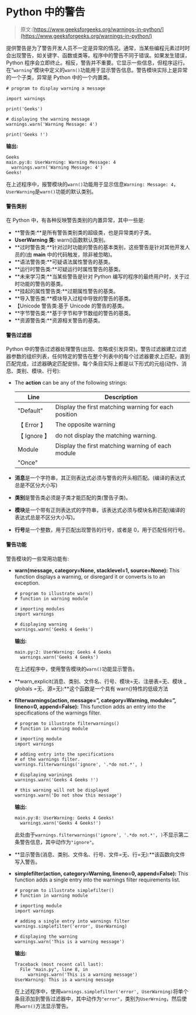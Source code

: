 # Python 中的警告

> 原文:[https://www.geeksforgeeks.org/warnings-in-python/](https://www.geeksforgeeks.org/warnings-in-python/)

提供警告是为了警告开发人员不一定是异常的情况。通常，当某些编程元素过时时会出现警告，如关键字、函数或类等。程序中的警告不同于错误。如果发生错误，Python 程序会立即终止。相反，警告并不重要。它显示一些信息，但程序运行。在“`warning`”模块中定义的`warn()`功能用于显示警告信息。警告模块实际上是异常的一个子类，异常是 Python 中的一个内置类。

```
# program to display warning a message 

import warnings

print('Geeks')

# displaying the warning message 
warnings.warn('Warning Message: 4')

print('Geeks !')
```

**输出:**

```
Geeks
main.py:8: UserWarning: Warning Message: 4  
  warnings.warn('Warning Message: 4')
Geeks!

```

在上述程序中，报警模块的`warn()`功能用于显示信息`Warning: Message: 4`，`UserWarning`是`warn()`功能的默认类别。

#### 警告类别

在 Python 中，有各种反映警告类别的内置异常，其中一些是:

*   **警告类:**是所有警告类别类的超级类，也是异常类的子类。
*   **UserWarning 类:** warn()函数默认类别。
*   **过时警告类:**针对过时功能的警告的基本类别，这些警告是针对其他开发人员的(由 __main__ 中的代码触发，除非被忽略)。
*   **语法警告类:**可疑语法属性警告的基类。
*   **运行时警告类:**可疑运行时属性警告的基类。
*   **未来学习类:**当某些警告是针对 Python 编写的程序的最终用户时，关于过时功能的警告的基类。
*   **挂起的属性警告类:**过期属性警告的基类。
*   **导入警告类:**模块导入过程中导致的警告的基类。
*   【Unicode 警告类:基于 Unicode 的警告的基类。
*   **字节警告类:**基于字节和字节数组的警告的基类。
*   **资源警告类:**资源相关警告的基类。

#### 警告过滤器

Python 中的警告过滤器处理警告(出现、忽略或引发异常)。警告过滤器建立过滤器参数的组织列表，任何特定的警告在整个列表中的每个过滤器要求上匹配，直到匹配完成，过滤器确定匹配安排。每个条目实际上都是以下形式的元组(动作、消息、类别、模块、行号):

*   The **action** can be any of the following strings:

    | Line | Description |
    | --- | --- |
    | "Default" | Display the first matching warning for each position |
    | 【 Error 】 | The opposite warning |
    | 【 Ignore 】 | do not display the matching warning. | Always | Always display matching warnings |
    | Module | Display the first matching warning of each module |
    | "Once" |

*   **消息**是一个字符串，其正则表达式必须与警告的开头相匹配。(编译的表达式总是不区分大小写)
*   **类别**是警告类必须是子类才能匹配的类(警告子类)。
*   **模块**是一个带有正则表达式的字符串，该表达式必须与模块名称匹配(编译的表达式总是不区分大小写)。
*   **行号**是一个整数，用于匹配出现警告的行号，或者是 0，用于匹配任何行号。

#### 警告功能

警告模块的一些常用功能有:

*   **warn(message, category=None, stacklevel=1, source=None):** This function displays a warning, or disregard it or converts is to an exception.

    ```
    # program to illustrate warn() 
    # function in warning module

    # importing modules
    import warnings

    # displaying warning
    warnings.warn('Geeks 4 Geeks')
    ```

    **输出:**

    ```
    main.py:2: UserWarning: Geeks 4 Geeks
      warnings.warn('Geeks 4 Geeks')

    ```

    在上述程序中，使用警告模块的`warn()`功能显示警告。

*   **warn_explicit(消息、类别、文件名、行号、模块=无、注册表=无、模块 _ globals =无、源=无):**这个函数是一个具有 warn()特性的低级方法
*   **filterwarnings(action, message=”, category=Warning, module=”, lineno=0, append=False):** This function adds an entry into the specifications of the warnings filter.

    ```
    # program to illustrate filterwarnings()
    # function in warning module

    # importing module
    import warnings

    # adding entry into the specifications
    # of the warnings filter.
    warnings.filterwarnings('ignore', '.*do not.*', )

    # displaying warinings
    warnings.warn('Geeks 4 Geeks !')

    # this warning will not be displayed
    warnings.warn('Do not show this message')
    ```

    **输出:**

    ```
    main.py:8: UserWarning: Geeks 4 Geeks!
      warnings.warn('Geeks 4 Geeks!')

    ```

    此处由于`warnings.filterwarnings('ignore', '.*do not.*', )`不显示第二条警告信息，其中动作为`"ignore"`。

*   **显示警告(消息、类别、文件名、行号、文件=无、行=无):**该函数向文件写入警告。
*   **simplefilter(action, category=Warning, lineno=0, append=False):** This function adds a single entry into the warnings filter requirements list.

    ```
    # program to illustrate simplefilter() 
    # function in warning module

    # importing module
    import warnings

    # adding a single entry into warnings filter
    warnings.simplefilter('error', UserWarning)

    # displaying the warning
    warnings.warn('This is a warning message')
    ```

    **输出:**

    ```
    Traceback (most recent call last):
      File "main.py", line 8, in     
         warnings.warn('This is a warning message')
    UserWarning: This is a warning message

    ```

    在上述程序中，使用`warnings.simplefilter('error', UserWarning)`将单个条目添加到警告过滤器中，其中动作为`"error"`，类别为`UserWrning`，然后使用`warn()`方法显示警告。